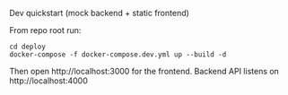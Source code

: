 Dev quickstart (mock backend + static frontend)

From repo root run:

    cd deploy
    docker-compose -f docker-compose.dev.yml up --build -d

Then open http://localhost:3000 for the frontend. Backend API listens on http://localhost:4000
